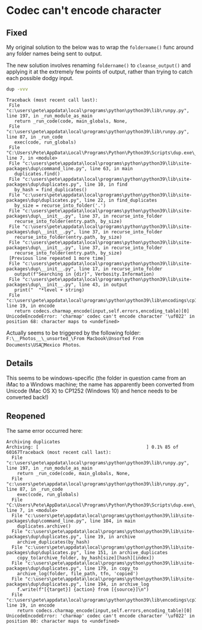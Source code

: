 # Codec can't encode character

## Fixed

My original solution to the below was to wrap the `foldername()` func around any folder names being sent to output.

The new solution involves renaming `foldername()` to `cleanse_output()` and applying it at the extremely few points of output, rather than trying to catch each possible dodgy input.

```sh
dup -vvv
```

```text
Traceback (most recent call last):
 File "c:\users\pete\appdata\local\programs\python\python39\lib\runpy.py", line 197, in _run_module_as_main
   return _run_code(code, main_globals, None,
 File "c:\users\pete\appdata\local\programs\python\python39\lib\runpy.py", line 87, in _run_code
   exec(code, run_globals)
 File "C:\Users\Pete\AppData\Local\Programs\Python\Python39\Scripts\dup.exe\__main__.py", line 7, in <module>
 File "c:\users\pete\appdata\local\programs\python\python39\lib\site-packages\dup\command_line.py", line 63, in main
   duplicates.find()
 File "c:\users\pete\appdata\local\programs\python\python39\lib\site-packages\dup\duplicates.py", line 10, in find
   by_hash = find_duplicates()
 File "c:\users\pete\appdata\local\programs\python\python39\lib\site-packages\dup\duplicates.py", line 22, in find_duplicates
   by_size = recurse_into_folder('.')
 File "c:\users\pete\appdata\local\programs\python\python39\lib\site-packages\dup\__init__.py", line 37, in recurse_into_folder
   recurse_into_folder(entry.path, by_size)
 File "c:\users\pete\appdata\local\programs\python\python39\lib\site-packages\dup\__init__.py", line 37, in recurse_into_folder
   recurse_into_folder(entry.path, by_size)
 File "c:\users\pete\appdata\local\programs\python\python39\lib\site-packages\dup\__init__.py", line 37, in recurse_into_folder
   recurse_into_folder(entry.path, by_size)
 [Previous line repeated 1 more time]
 File "c:\users\pete\appdata\local\programs\python\python39\lib\site-packages\dup\__init__.py", line 17, in recurse_into_folder
   output(f"Searching in {dir}", Verbosity.Information)
 File "c:\users\pete\appdata\local\programs\python\python39\lib\site-packages\dup\__init__.py", line 43, in output
   print("  "*level + string)
 File "c:\users\pete\appdata\local\programs\python\python39\lib\encodings\cp1252.py", line 19, in encode
   return codecs.charmap_encode(input,self.errors,encoding_table)[0]
UnicodeEncodeError: 'charmap' codec can't encode character '\uf022' in position 68: character maps to <undefined>
```

Actually seems to be triggered by the following folder: `F:\__Photos__\_unsorted_\From Macbook\Unsorted From Documents\USAMexico Photos`.

## Details

This seems to be windows-specific (the folder in question came from an iMac to a Windows machine; the name has apparently been converted from Unicode (Mac OS X) to CP1252 (Windows 10) and hence needs to be converted back!)

## Reopened

The same error occurred here:

```err
Archiving duplicates
Archiving: [                                        ] 0.1% 85 of 60167Traceback (most recent call last):
  File "c:\users\pete\appdata\local\programs\python\python39\lib\runpy.py", line 197, in _run_module_as_main
    return _run_code(code, main_globals, None,
  File "c:\users\pete\appdata\local\programs\python\python39\lib\runpy.py", line 87, in _run_code
    exec(code, run_globals)
  File "C:\Users\Pete\AppData\Local\Programs\Python\Python39\Scripts\dup.exe\__main__.py", line 7, in <module>
  File "c:\users\pete\appdata\local\programs\python\python39\lib\site-packages\dup\command_line.py", line 104, in main
    duplicates.archive()
  File "c:\users\pete\appdata\local\programs\python\python39\lib\site-packages\dup\duplicates.py", line 19, in archive
    archive_duplicates(by_hash)
  File "c:\users\pete\appdata\local\programs\python\python39\lib\site-packages\dup\duplicates.py", line 151, in archive_duplicates
    copy_to(archive_folder, by_hash[size][hash][index])
  File "c:\users\pete\appdata\local\programs\python\python39\lib\site-packages\dup\duplicates.py", line 179, in copy_to
    archive_log(folder, file_path, tfn, 'copied')
  File "c:\users\pete\appdata\local\programs\python\python39\lib\site-packages\dup\duplicates.py", line 194, in archive_log
    f.write(f"[{target}] {action} from [{source}]\n")
  File "c:\users\pete\appdata\local\programs\python\python39\lib\encodings\cp1252.py", line 19, in encode
    return codecs.charmap_encode(input,self.errors,encoding_table)[0]
UnicodeEncodeError: 'charmap' codec can't encode character '\uf022' in position 80: character maps to <undefined>
```
